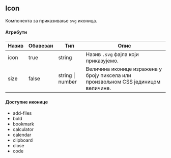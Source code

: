 ## Icon

Компонента за приказивање `svg` иконица.

#### Атрибути

| Назив | Обавезан | Тип              | Опис                                                                              |
| ----- | -------- | ---------------- | --------------------------------------------------------------------------------- |
| icon  | true     | string           | Назив `.svg` фајла који приказујемо.                                              |
| size  | false    | string \| number | Величина иконице изражена у броју пиксела или произвољном CSS јединицом величине. |

#### Доступне иконице

- add-files
- bold
- bookmark
- calculator
- calendar
- clipboard
- close
- code
